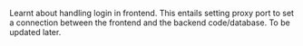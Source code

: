 Learnt about handling login in frontend. This entails setting proxy port to set a connection between the frontend and the backend code/database. To be updated later.